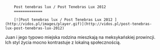 
        Post tenebras lux / Post Tenebras Lux 2012 
        =============
        
        [![Post tenebras lux / Post Tenebras Lux 2012 ](http://vidos.pl/images/player.gif)](http://vidos.pl/post-tenebras-lux-post-tenebras-lux-2012)
        
        
 Juan i jego typowo miejska rodzina mieszkają na meksykańskiej prowincji. Ich styl życia mocno kontrastuje z lokalną społecznością.
    